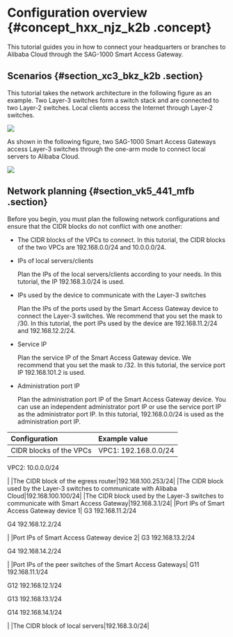 # Configuration overview {#concept_hxx_njz_k2b .concept}

This tutorial guides you in how to connect your headquarters or branches to Alibaba Cloud through the SAG-1000 Smart Access Gateway.

## Scenarios {#section_xc3_bkz_k2b .section}

This tutorial takes the network architecture in the following figure as an example. Two Layer-3 switches form a switch stack and are connected to two Layer-2 switches. Local clients access the Internet through Layer-2 switches.

![](http://static-aliyun-doc.oss-cn-hangzhou.aliyuncs.com/assets/img/23710/155600090913772_en-US.png)

As shown in the following figure, two SAG-1000 Smart Access Gateways access Layer-3 switches through the one-arm mode to connect local servers to Alibaba Cloud.

![](http://static-aliyun-doc.oss-cn-hangzhou.aliyuncs.com/assets/img/23710/155600090913749_en-US.png)

## Network planning {#section_vk5_441_mfb .section}

Before you begin, you must plan the following network configurations and ensure that the CIDR blocks do not conflict with one another:

-   The CIDR blocks of the VPCs to connect. In this tutorial, the CIDR blocks of the two VPCs are 192.168.0.0/24 and 10.0.0.0/24.
-   IPs of local servers/clients

    Plan the IPs of the local servers/clients according to your needs. In this tutorial, the IP 192.168.3.0/24 is used.

-   IPs used by the device to communicate with the Layer-3 switches

    Plan the IPs of the ports used by the Smart Access Gateway device to connect the Layer-3 switches. We recommend that you set the mask to /30. In this tutorial, the port IPs used by the device are 192.168.11.2/24 and 192.168.12.2/24.

-   Service IP

    Plan the service IP of the Smart Access Gateway device. We recommend that you set the mask to /32. In this tutorial, the service port IP 192.168.101.2 is used.

-   Administration port IP

    Plan the administration port IP of the Smart Access Gateway device. You can use an independent administrator port IP or use the service port IP as the administrator port IP. In this tutorial, 192.168.0.0/24 is used as the administration port IP.


|Configuration|Example value|
|:------------|:------------|
|CIDR blocks of the VPCs| VPC1: 192.168.0.0/24

 VPC2: 10.0.0.0/24

 |
|The CIDR block of the egress router|192.168.100.253/24|
|The CIDR block used by the Layer-3 switches to communicate with Alibaba Cloud|192.168.100.100/24|
|The CIDR block used by the Layer-3 switches to communicate with Smart Access Gateway|192.168.3.1/24|
|Port IPs of Smart Access Gateway device 1| G3 192.168.11.2/24

 G4 192.168.12.2/24

 |
|Port IPs of Smart Access Gateway device 2| G3 192.168.13.2/24

 G4 192.168.14.2/24

 |
|Port IPs of the peer switches of the Smart Access Gateways| G11 192.168.11.1/24

 G12 192.168.12.1/24

 G13 192.168.13.1/24

 G14 192.168.14.1/24

 |
|The CIDR block of local servers|192.168.3.0/24|

